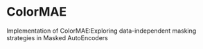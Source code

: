# ColorMAE
Implementation of ColorMAE:Exploring data-independent masking strategies in Masked AutoEncoders

